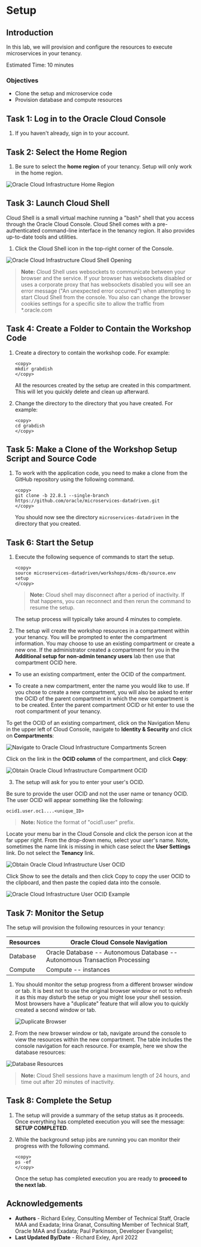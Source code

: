 # Setup

## Introduction

In this lab, we will provision and configure the resources to execute microservices in your tenancy.  

Estimated Time: 10 minutes

### Objectives

* Clone the setup and microservice code
* Provision database and compute resources

## Task 1: Log in to the Oracle Cloud Console

1. If you haven't already, sign in to your account.

## Task 2: Select the Home Region

1. Be sure to select the **home region** of your tenancy. Setup will only work in the home region.

  ![Oracle Cloud Infrastructure Home Region](images/home-region.png " ")

## Task 3: Launch Cloud Shell

Cloud Shell is a small virtual machine running a "bash" shell that you access through the Oracle Cloud Console. Cloud Shell comes with a pre-authenticated command-line interface in the tenancy region. It also provides up-to-date tools and utilities.

1. Click the Cloud Shell icon in the top-right corner of the Console.

  ![Oracle Cloud Infrastructure Cloud Shell Opening](images/open-cloud-shell.png " ")

  > **Note:** Cloud Shell uses websockets to communicate between your browser and the service. If your browser has websockets disabled or uses a corporate proxy that has websockets disabled you will see an error message ("An unexpected error occurred") when attempting to start Cloud Shell from the console. You also can change the browser cookies settings for a specific site to allow the traffic from *.oracle.com

## Task 4: Create a Folder to Contain the Workshop Code

1. Create a directory to contain the workshop code. For example:

   ```
   <copy>
   mkdir grabdish
   </copy>
   ```

   All the resources created by the setup are created in this compartment. This will let you quickly delete and clean up afterward.  

2. Change the directory to the directory that you have created. For example:

   ```
   <copy>
   cd grabdish
   </copy>
   ```

## Task 5: Make a Clone of the Workshop Setup Script and Source Code

1. To work with the application code, you need to make a clone from the GitHub repository using the following command.  

   ```
   <copy>
   git clone -b 22.8.1 --single-branch https://github.com/oracle/microservices-datadriven.git
   </copy>
   ```
   You should now see the directory `microservices-datadriven` in the directory that you created.

## Task 6: Start the Setup

1. Execute the following sequence of commands to start the setup.  

   ```
   <copy>
   source microservices-datadriven/workshops/dcms-db/source.env
   setup
   </copy>
   ```

   > **Note:** Cloud shell may disconnect after a period of inactivity. If that happens, you can reconnect and then rerun the command to resume the setup.

   The setup process will typically take around 4 minutes to complete.  

2. The setup will create the workshop resources in a compartment within your tenancy. You will be prompted to enter the compartment information.  You may choose to use an existing compartment or create a new one.  If the administrator created a compartment for you in the **Additional setup for non-admin tenancy users** lab then use that compartment OCID here.

  - To use an existing compartment, enter the OCID of the compartment.

  - To create a new compartment, enter the name you would like to use. If you chose to create a new compartment, you will also be asked to enter the OCID of the parent compartment in which the new compartment is to be created.  Enter the parent compartment OCID or hit enter to use the root compartment of your tenancy.

  To get the OCID of an existing compartment, click on the Navigation Menu in the upper left of Cloud Console, navigate to **Identity & Security** and click on **Compartments**:

  ![Navigate to Oracle Cloud Infrastructure Compartments Screen](images/compartments.png " ")

  Click on the link in the **OCID column** of the compartment, and click **Copy**:

  ![Obtain Oracle Cloud Infrastructure Compartment OCID](images/compartment-ocid.png " ")

3. The setup will ask for you to enter your user's OCID.  

  Be sure to provide the user OCID and not the user name or tenancy OCID. The user OCID will appear something like the following:

  `ocid1.user.oc1....<unique_ID>`

  > **Note:** Notice the format of "ocid1.user" prefix.

  Locate your menu bar in the Cloud Console and click the person icon at the far upper right. From the drop-down menu, select your user's name. Note, sometimes the name link is missing in which case select the **User Settings** link. Do not select the **Tenancy** link.

  ![Obtain Oracle Cloud Infrastructure User OCID](images/get-user-ocid.png " ")

  Click Show to see the details and then click Copy to copy the user OCID to the clipboard, and then paste the copied data into the console.

  ![Oracle Cloud Infrastructure User OCID Example](images/example-user-ocid.png " ")

## Task 7: Monitor the Setup

The setup will provision the following resources in your tenancy:

| Resources              | Oracle Cloud Console Navigation                                             |
|------------------------|-----------------------------------------------------------------------------|
| Database               | Oracle Database -- Autonomous Database -- Autonomous Transaction Processing |
| Compute                | Compute -- instances                                                        |

1. You should monitor the setup progress from a different browser window or tab.  It is best not to use the original browser window or not to refresh it as this may disturb the setup or you might lose your shell session. Most browsers have a "duplicate" feature that will allow you to quickly created a second window or tab.

   ![Duplicate Browser](images/duplicate-browser-tab.png " ")

2. From the new browser window or tab, navigate around the console to view the resources within the new compartment. The table includes the console navigation for each resource. For example, here we show the database resources:

  ![Database Resources](images/db-example.png " ")

  > **Note:** Cloud Shell sessions have a maximum length of 24 hours, and time out after 20 minutes of inactivity.

## Task 8: Complete the Setup

1. The setup will provide a summary of the setup status as it proceeds. Once everything has completed execution you will see the message: **SETUP COMPLETED**.

2. While the background setup jobs are running you can monitor their progress with the following command.

   ```
   <copy>
   ps -ef
   </copy>
   ```

   Once the setup has completed execution you are ready to **proceed to the next lab**.


## Acknowledgements

* **Authors** - Richard Exley, Consulting Member of Technical Staff, Oracle MAA and Exadata; Irina Granat, Consulting Member of Technical Staff, Oracle MAA and Exadata; Paul Parkinson, Developer Evangelist;
* **Last Updated By/Date** - Richard Exley, April 2022
